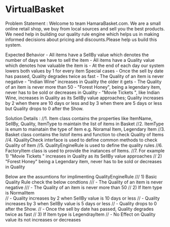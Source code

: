 # VirtualBasket

Problem Statement : 
Welcome to team HamaraBasket.com. We are a small online retail shop,
we buy from local sources and sell you the best products.  We need help in building our quality rule engine which helps us in making informed decisions about pricing and discounts.Please help us build this system.

Expected Behavior
            - All items have a SellBy value which denotes the number of days we have to sell the item
            - All items have a Quality value which denotes how valuable the item is
            - At the end of each day our system lowers both values by 1 for every item
Special cases
           - Once the sell by date has passed, Quality degrades twice as fast
            - The Quality of an item is never negative
            - "Indian Wine" increases in Quality the older it gets
            - The Quality of an item is never more than 50
            - "Forest Honey", being a legendary item, never has to be sold or decreases in Quality
            - "Movie Tickets ", like Indian Wine, increases in Quality as its SellBy value approaches;
            Quality increases by 2 when there are 10 days or less and by 3 when there are 5 days or less but
            Quality drops to 0 after the Show.

Solution Details : 
      //1. Item class contains the properties like ItemName, SellBy, Quality, ItemType to maintain the list of items in Basket
      //2. ItemType is enum to mainatain the type of item e.g. Noramal Item, Legendary Item
      //3. Basket class contains the listof items and function to check Quality of Items 
      //4. IQualityCheck interface is used to define common methods to check Quality of Item
      //5. QualityEngineRule is used to define the quality rules
      //6. FactoryItem class is used to provide the inatances of Items.
      //7. For example 1) "Movie Tickets " increases in Quality as its SellBy value approaches
      //               2) "Forest Honey" being a Legendary item, never has to be sold or decreases in Quality    

Below are the assumtions for implimenting QualityEngineRule 
      /// 1) Basic Quality Rule check the below condtions
      /// - The Quality of an item is never negative
      /// - The Quality of an item is never more than 50
      //  2) If Item type is NormalItem  
      //   - Quality increases by 2 when SellBy value is 10 days or less 
      //   - Quality increases by 3 when SellBy value is 5 days or less 
      //   - Quality drops to 0 after the Show.
      //   - Once the sell by date has passed, Quality degrades twice as fast 
      //  3) If Item type is LegendrayItem
      //    - No Effect on Quality value its not increases or decreases
